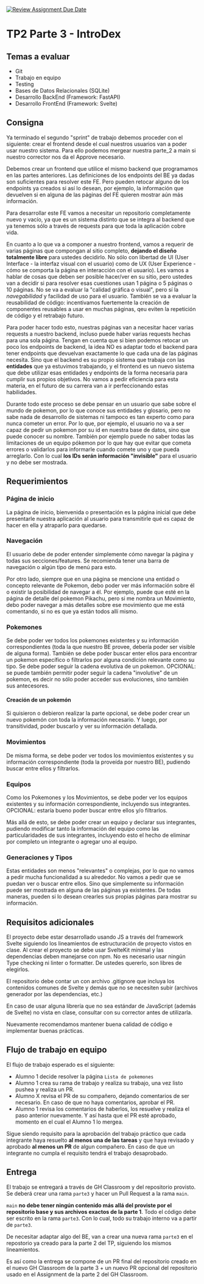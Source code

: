 [![Review Assignment Due Date](https://classroom.github.com/assets/deadline-readme-button-22041afd0340ce965d47ae6ef1cefeee28c7c493a6346c4f15d667ab976d596c.svg)](https://classroom.github.com/a/zTSr6e87)
# TP2 Parte 3 - IntroDex

## Temas a evaluar

- Git
- Trabajo en equipo
- Testing
- Bases de Datos Relacionales (SQLite)
- Desarrollo BackEnd (Framework: FastAPI)
- Desarrollo FrontEnd (Framework: Svelte)


## Consigna

Ya terminado el segundo "sprint" de trabajo debemos proceder con el siguiente: crear el frontend desde el cual nuestros usuarios van a poder usar nuestro sistema. Para ello podemos mergear nuestra parte_2 a main si nuestro corrector nos da el Approve necesario.

Debemos crear un frontend que utilice el mismo backend que programamos en las partes anteriores. Las definiciones de los endpoints del BE ya dadas son suficientes para resolver este FE. Pero pueden retocar alguno de los endpoints ya creados si así lo desean, por ejemplo, la información que devuelven si en alguna de las páginas del FE quieren mostrar aún más información.

Para desarrollar este FE vamos a necesitar un repositorio completamente nuevo y vacío, ya que es un sistema distinto que se integra al backend que ya tenemos sólo a través de requests para que toda la aplicación cobre vida.

En cuanto a lo que va a componer a nuestro frontend, vamos a requerir de varias páginas que compongan al sitio completo, **dejando el diseño totalmente libre** para ustedes decidirlo.
No sólo con libertad de UI (User Interface - la interfaz visual con el usuario) como de UX (User Experience - cómo se comporta la página en interacción con el usuario).
Les vamos a hablar de cosas que deben ser posible hacer/ver en su sitio, pero ustedes van a decidir si para resolver esas cuestiones usan 1 página o 5 páginas o 10 páginas.
No se va a evaluar la "calidad gráfica o visual", pero sí la _navegabilidad_ y facilidad de uso para el usuario. También se va a evaluar la reusabilidad de código: incentivamos fuertemente la creación de componentes reusables a usar en muchas páginas, qeu eviten la repetición de código y el retrabajo futuro.

Para poder hacer todo esto, nuestras páginas van a necesitar hacer varias requests a nuestro backend, incluso puede haber varias requests hechas para una sola página. Tengan en cuenta que si bien podemos retocar un poco los endpoints de backend, la idea NO es adaptar todo el backend para tener endpoints que devuelvan exactamente lo que cada una de las páginas necesita. Sino que el backend es su propio sistema que trabaja con las **entidades** que ya estuvimos trabajando, y el frontend es un nuevo sistema que debe utilizar esas entidades y endpoints de la forma necesaria para cumplir sus propios objetivos. No vamos a pedir eficiencia para esta materia, en el futuro de su carrera van a ir perfeccionando estas habilidades.

Durante todo este proceso se debe pensar en un usuario que sabe sobre el mundo de pokemon, por lo que conoce sus entidades y glosario, pero no sabe nada de desarrollo de sistemas ni tampoco es tan experto como para nunca cometer un error. Por lo que, por ejemplo, el usuario no va a ser capaz de pedir un pokemon por su id en nuestra base de datos, sino que puede conocer su nombre. También por ejemplo puede no saber todas las limitaciones de un equipo pókemon por lo que hay que evitar que cometa errores o validarlos para informarle cuando comete uno y que pueda arreglarlo. Con lo cual **los IDs serán información "invisible"** para el usuario y no debe ser mostrada.

## Requerimientos

### Página de inicio

La página de inicio, bienvenida o presentación es la página inicial que debe presentarle nuestra aplicación al usuario para transmitirle qué es capaz de hacer en ella y atraparlo para quedarse.

### Navegación

El usuario debe de poder entender simplemente cómo navegar la página y todas sus secciones/features. Se recomienda tener una barra de navegación o algún tipo de menú para esto.

Por otro lado, siempre que en una página se mencione una entidad o concepto relevante de Pokemon, debo poder ver más información sobre él o existir la posibilidad de navegar a él. Por ejemplo, puede que esté en la página de detalle del pokemon Pikachu, pero si me nombra un Movimiento, debo poder navegar a más detalles sobre ese movimiento que me está comentando, si no es que ya están todos allí mismo.

### Pokemones

Se debe poder ver todos los pokemones existentes y su información correspondientes (toda la que nuestro BE provee, debería poder ser visible de alguna forma).
También se debe poder buscar enter ellos para encontrar un pokemon específico o filtrarlos por alguna condición relevante como su tipo.
Se debe poder seguir la cadena evolutiva de un pokemon. OPCIONAL: se puede también permitir poder seguir la cadena "involutive" de un pokemon, es decir no sólo poder acceder sus evoluciones, sino también sus antecesores.

#### Creación de un pokemón
Si quisieron o debieron realizar la parte opcional, se debe poder crear un nuevo pokemón con toda la información necesario. Y luego, por transitividad, poder buscarlo y ver su información detallada.

### Movimientos

De misma forma, se debe poder ver todos los movimientos existentes y su información correspondiente (toda la proveída por nuestro BE), pudiendo buscar entre ellos y filtrarlos.

### Equipos

Como los Pokemones y los Movimientos, se debe poder ver los equipos existentes y su información correspondiente, incluyendo sus integrantes. OPCIONAL: estaría bueno poder buscar entre ellos y/o filtrarlos.

Más allá de esto, se debe poder crear un equipo y declarar sus integrantes, pudiendo modificar tanto la información del equipo como las particularidades de sus integrantes, incluyendo esto el hecho de eliminar por completo un integrante o agregar uno al equipo.

### Generaciones y Tipos
Estas entidades son menos "relevantes" o complejas, por lo que no vamos a pedir mucha funcionalidad a su alrededor. No vamos a pedir que se puedan ver o buscar entre ellos. Sino que simplemente su información puede ser mostrada en alguna de las páginas ya existentes. De todas maneras, pueden si lo desean crearles sus propias páginas para mostrar su información.

## Requisitos adicionales

El proyecto debe estar desarrollado usando JS a través del framework Svelte siguiendo los lineamientos de estructuración de proyecto vistos en clase.
Al crear el proyecto se debe usar SvelteKit minimal y las dependencias deben manejarse con npm. No es necesario usar ningún Type checking ni linter o formatter. De ustedes quererlo, son libres de elegirlos.

El repositorio debe contar un con archivo .gitignore que incluya los contenidos comunes de Svelte y demás que no se necesiten subir (archivos generador por las dependencias, etc.)

En caso de usar alguna librería que no sea estándar de JavaScript (además de Svelte) no vista en clase, consultar con su corrector antes de utilizarla.

Nuevamente recomendamos mantener buena calidad de código e implementar buenas prácticas.

## Flujo de trabajo en equipo

El flujo de trabajo esperado es el siguiente:

- Alumno 1 decide resolver la página `Lista de pokemones`
- Alumno 1 crea su rama de trabajo y realiza su trabajo, una vez listo pushea y realiza un PR.
- Alumno X revisa el PR de su compañero, dejando comentarios de ser necesario. En caso de que no haya comentarios, aprobar el PR.
- Alumno 1 revisa los comentarios de haberlos, los resuelve y realiza el paso anterior nuevamente. Y así hasta que el PR esté aprobado, momento en el cual el Alumno 1 lo mergea.

Sigue siendo requisito para la aprobación del trabajo práctico que cada integrante haya resuelto **al menos una de las tareas** y que haya revisado y aprobado **al menos un PR** de algun compañero. En caso de que un integrante no cumpla el requisito tendrá el trabajo desaprobado.

## Entrega

El trabajo se entregará a través de GH Classroom y del repositorio provisto. Se deberá crear una rama `parte3` y hacer un Pull Request a la rama `main`.

`main` **no debe tener ningún contenido más allá del proviste por el repositorio base y sus archivos exactos de la parte 1**. Todo el código debe ser escrito en la rama `parte3`. Con lo cual, todo su trabajo interno va a partir de `parte3`.

De necesitar adaptar algo del BE, van a crear una nueva rama `parte3` en el repostorio ya creado para la parte 2 del TP, siguiendo los mismos lineamientos.

Es así como la entrega se compone de un PR final del repositorio creado en el nuevo GH Classroom de la parte 3 + un nuevo PR opcional del repositorio usado en el Assignment de la parte 2 del GH Classroom.
